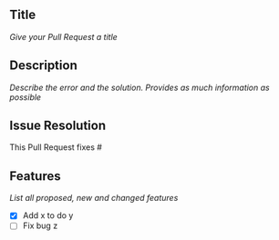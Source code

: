 ## Title

_Give your Pull Request a title_

## Description

_Describe the error and the solution. Provides as much information as possible_

## Issue Resolution

This Pull Request fixes #

## Features

_List all proposed, new and changed features_

* [x] Add x to do y
* [ ] Fix bug z
